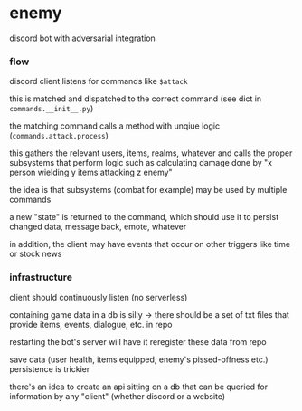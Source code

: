 # enemy

discord bot with adversarial integration

### flow

discord client listens for commands like `$attack`

this is matched and dispatched to the correct command (see dict in `commands.__init__.py`)

the matching command calls a method with unqiue logic (`commands.attack.process`)

this gathers the relevant users, items, realms, whatever and calls the proper subsystems that
perform logic such as calculating damage done by "x person wielding y items attacking z enemy"

the idea is that subsystems (combat for example) may be used by multiple commands

a new "state" is returned to the command, which should use it to persist changed data, message
back, emote, whatever

in addition, the client may have events that occur on other triggers like time or stock news

### infrastructure

client should continuously listen (no serverless)

containing game data in a db is silly -> there should be a set of txt files that provide items,
events, dialogue, etc. in repo

restarting the bot's server will have it reregister these data from repo

save data (user health, items equipped, enemy's pissed-offness etc.) persistence is trickier

there's an idea to create an api sitting on a db that can be queried for information by any
"client" (whether discord or a website)
